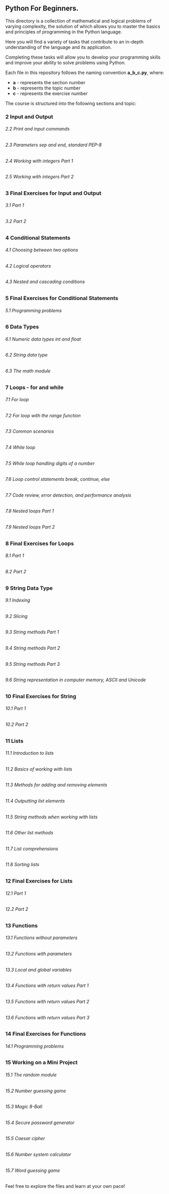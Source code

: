 ## Python For Beginners.

This directory is a collection of mathematical and logical problems of varying complexity, the solution of which allows you to master the basics and principles of programming in the Python language. 

Here you will find a variety of tasks that contribute to an in-depth understanding of the language and its application. 

Completing these tasks will allow you to develop your programming skills and improve your ability to solve problems using Python.

Each file in this repository follows the naming convention <b>a_b_c.py</b>, 
where:

- <b>a</b> - represents the section number
- <b>b</b> - represents the topic number
- <b>c</b> - represents the exercise number

The course is structured into the following sections and topic:

### 2 Input and Output
###### 2.2 Print and input commands
###### 2.3 Parameters sep and end, standard PEP-8
###### 2.4 Working with integers Part 1
###### 2.5 Working with integers Part 2

### 3 Final Exercises for Input and Output ###
###### 3.1 Part 1
###### 3.2 Part 2

### 4 Conditional Statements
###### 4.1 Choosing between two options
###### 4.2 Logical operators
###### 4.3 Nested and cascading conditions

### 5 Final Exercises for Conditional Statements ###
###### 5.1 Programming problems

### 6 Data Types
###### 6.1 Numeric data types int and float
###### 6.2 String data type
###### 6.3 The math module

### 7 Loops - for and while
###### 7.1 For loop
###### 7.2 For loop with the range function
###### 7.3 Common scenarios
###### 7.4 While loop
###### 7.5 While loop handling digits of a number
###### 7.6 Loop control statements break, continue, else
###### 7.7 Code review, error detection, and performance analysis
###### 7.8 Nested loops Part 1
###### 7.9 Nested loops Part 2

### 8 Final Exercises for Loops ###
###### 8.1 Part 1
###### 8.2 Part 2

### 9 String Data Type
###### 9.1 Indexing
###### 9.2 Slicing
###### 9.3 String methods Part 1
###### 9.4 String methods Part 2
###### 9.5 String methods Part 3
###### 9.6 String representation in computer memory, ASCII and Unicode

### 10 Final Exercises for String ###
###### 10.1 Part 1
###### 10.2 Part 2

### 11 Lists
###### 11.1 Introduction to lists
###### 11.2 Basics of working with lists
###### 11.3 Methods for adding and removing elements
###### 11.4 Outputting list elements
###### 11.5 String methods when working with lists
###### 11.6 Other list methods
###### 11.7 List comprehensions
###### 11.8 Sorting lists

### 12 Final Exercises for Lists ###
###### 12.1 Part 1
###### 12.2 Part 2

### 13 Functions
###### 13.1 Functions without parameters
###### 13.2 Functions with parameters
###### 13.3 Local and global variables
###### 13.4 Functions with return values Part 1
###### 13.5 Functions with return values Part 2
###### 13.6 Functions with return values Part 3

### 14 Final Exercises for Functions ###
###### 14.1 Programming problems

### 15 Working on a Mini Project
###### 15.1 The random module
###### 15.2 Number guessing game
###### 15.3 Magic 8-Ball
###### 15.4 Secure password generator
###### 15.5 Caesar cipher
###### 15.6 Number system calculator
###### 15.7 Word guessing game
Feel free to explore the files and learn at your own pace!
